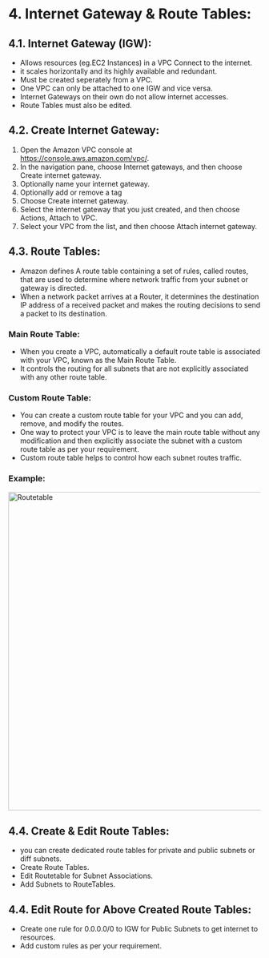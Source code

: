 
# 4. Internet Gateway & Route Tables:

## 4.1. Internet Gateway (IGW):

+ Allows resources (eg.EC2 Instances) in a VPC Connect to the internet.
+ it scales horizontally and its highly available and redundant.
+ Must be created seperately from a VPC.
+ One VPC can only be attached to one IGW and vice versa.
+ Internet Gateways on their own do not allow internet accesses.
+ Route Tables must also be edited.

 
## 4.2. Create Internet Gateway:

1. Open the Amazon VPC console at https://console.aws.amazon.com/vpc/.
2. In the navigation pane, choose Internet gateways, and then choose Create internet gateway.
3. Optionally name your internet gateway.
4. Optionally add or remove a tag
5. Choose Create internet gateway.
6. Select the internet gateway that you just created, and then choose Actions, Attach to VPC.
7. Select your VPC from the list, and then choose Attach internet gateway.


## 4.3. Route Tables:

+ Amazon defines A route table containing a set of rules, called routes, that are used to determine where network traffic from your subnet or gateway is directed.
+ When a network packet arrives at a Router, it determines the destination IP address of a received packet and makes the routing decisions to send a packet to its     destination.

### Main Route Table:
+ When you create a VPC, automatically a default route table is associated with your VPC, known as the Main Route Table. 
+ It controls the routing for all subnets that are not explicitly associated with any other route table.

### Custom Route Table:

+ You can create a custom route table for your VPC and you can add, remove, and modify the routes. 
+ One way to protect your VPC is to leave the main route table without any modification and then explicitly associate the subnet with a custom route table as per       your requirement. 
+ Custom route table helps to control how each subnet routes traffic.


### Example:

<img width="636" alt="Routetable" src="https://user-images.githubusercontent.com/105772882/227752992-fcdc12cc-8cdb-477b-8f53-90cb0f037cf6.PNG">


## 4.4. Create & Edit  Route Tables:
+ you can create dedicated route tables for private and public subnets or diff subnets.
+ Create Route Tables.
+ Edit Routetable for Subnet Associations.
+ Add Subnets to RouteTables.


## 4.4. Edit Route for Above Created Route Tables:

+ Create one rule for 0.0.0.0/0  to IGW for Public Subnets to get internet to resources.
+ Add custom rules as per your requirement.
